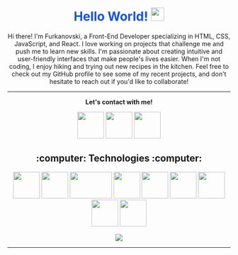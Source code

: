 <h1 align="center" style="color:#1852E4">Hello World! <img src="https://raw.githubusercontent.com/MartinHeinz/MartinHeinz/master/wave.gif" width="30px"></h1>

<p align="center">Hi there! I'm Furkanovski, a Front-End Developer specializing in HTML, CSS, JavaScript, and React. I love working on projects that challenge me and push me to learn new skills. I'm passionate about creating intuitive and user-friendly interfaces that make people's lives easier. When I'm not coding, I enjoy hiking and trying out new recipes in the kitchen. Feel free to check out my GitHub profile to see some of my recent projects, and don't hesitate to reach out if you'd like to collaborate!</p>
<hr>
<p align="center">
  <b>Let's contact with me!</b>

  <p align="center">
    <a href="https://twitter.com/emreeakyell" alt="Twitter"><img src="https://pics.freeicons.io/uploads/icons/png/3848290321556105338-512.png" width="60" height="60"></a>
    <a href="https://www.linkedin.com/in/furkan-emre-akyel-b9999424a/" alt="Linkedin"><img src="https://pics.freeicons.io/uploads/icons/png/16090541531530099327-512.png" width="60" height="60"></a>
    <a href="https://www.instagram.com/ceyrannmuhendisi/" alt="Contact me"><img src="https://pics.freeicons.io/uploads/icons/png/6590558241561032669-512.png" width="60" height="60"></a>
    
  </p>

<h2 align="center">:computer: Technologies :computer:</h2>

<p align="center">
  <img src="http://resources.spacexchimp.com/images/logos/HTML5.png" width="60" height="60">
  <img src="http://resources.spacexchimp.com/images/logos/CSS3.png" width="60" height="60">
  <img src="https://1000logos.net/wp-content/uploads/2020/09/JavaScript-Logo.png" width="95" height="60">
  <img src="https://pics.freeicons.io/uploads/icons/png/20167174151551942641-512.png" width="60" height="60">
  <img src="https://pics.freeicons.io/uploads/icons/png/9818154791551942292-512.png" width="60" height="60">
  <img src="https://pics.freeicons.io/uploads/icons/png/9374299221540553610-512.png" width="60" height="60">
  <img src="https://upload.wikimedia.org/wikipedia/commons/thumb/d/d5/Tailwind_CSS_Logo.svg/1024px-Tailwind_CSS_Logo.svg.png" width="60" height="60">
  <img src="https://upload.wikimedia.org/wikipedia/commons/thumb/b/b2/Bootstrap_logo.svg/1280px-Bootstrap_logo.svg.png" width="60" height="60">
  <img src="https://pics.freeicons.io/uploads/icons/png/12785093741551942290-512.png" width="60" height="60">
  
    
</p>
<div align="center"><img align="center" src="https://github-readme-stats.vercel.app/api?username=emreeakyell&show_icons=true&theme=nightowl&count_private=true"></div>

<hr>
